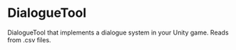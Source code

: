 # DialogueTool
DialogueTool that implements a dialogue system in your Unity game. Reads from .csv files.

